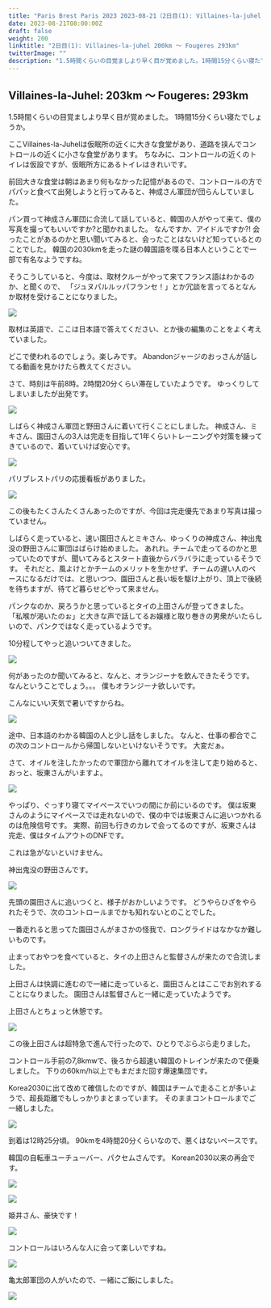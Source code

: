 ```yaml
---
title: "Paris Brest Paris 2023 2023-08-21（2日目(1): Villaines-la-juhel 200km ～ Fougeres 293km）"
date: 2023-08-21T08:00:00Z
draft: false
weight: 200
linktitle: "2日目(1): Villaines-la-juhel 200km ～ Fougeres 293km"
twitterImage: ""
description: "1.5時間くらいの目覚ましより早く目が覚めました。1時間15分くらい寝たでしょうか。ここVillaines-la-Juhelは仮眠所の近くに大きな食堂があり、道路を挟んでコントロールの近くに小さな食堂があります。"
---
```


## Villaines-la-Juhel: 203km ～ Fougeres: 293km

1.5時間くらいの目覚ましより早く目が覚めました。
1時間15分くらい寝たでしょうか。

ここVillaines-la-Juhelは仮眠所の近くに大きな食堂があり、道路を挟んでコントロールの近くに小さな食堂があります。
ちなみに、コントロールの近くのトイレは仮設ですが、仮眠所方にあるトイレはきれいです。

前回大きな食堂は朝はあまり何もなかった記憶があるので、コントロールの方でパパッと食べて出発しようと行ってみると、神成さん軍団が団らんしていました。

パン買って神成さん軍団に合流して話していると、韓国の人がやって来て、僕の写真を撮ってもいいですか?と聞かれました。
なんですか、アイドルですか?!
会ったことがあるのかと思い聞いてみると、会ったことはないけど知っているとのことでした。
韓国の2030kmを走った謎の韓国語を喋る日本人ということで一部で有名なようですね。

そうこうしていると、今度は、取材クルーがやって来てフランス語はわかるのか、と聞くので、
「ジュヌパルルッパフランセ！」とか冗談を言ってるとなんか取材を受けることになりました。

![](../img/IMG_6049.JPG)

取材は英語で、ここは日本語で答えてください、とか後の編集のことをよく考えていました。

どこで使われるのでしょう。楽しみです。
Abandonジャージのおっさんが話してる動画を見かけたら教えてください。

さて、時刻は午前8時。2時間20分くらい滞在していたようです。
ゆっくりしてしまいましたが出発です。

![](../img/IMG_6026.JPG)

しばらく神成さん軍団と野田さんに着いて行くことにしました。
神成さん、ミキさん、園田さんの3人は完走を目指して1年くらいトレーニングや対策を練ってきているので、着いていけば安心です。

![](../img/IMG_6028.JPG)

パリブレストパリの応援看板がありました。

![](../img/IMG_6030.JPG)

この後もたくさんたくさんあったのですが、今回は完走優先であまり写真は撮っていません。

しばらく走っていると、速い園田さんとミキさん、ゆっくりの神成さん、神出鬼没の野田さんに軍団はばらけ始めました。
あれれ。チームで走ってるのかと思っていたのですが、聞いてみるとスタート直後からバラバラに走っているそうです。
それだと、風よけとかチームのメリットを生かせず、チームの遅い人のペースになるだけでは、と思いつつ、園田さんと長い坂を駆け上がり、頂上で後続を待ちますが、待てど暮らせどやって来ません。

パンクなのか、戻ろうかと思っているとタイの上田さんが登ってきました。
「私喉が渇いたのぉ」と大きな声で話してるお嬢様と取り巻きの男衆がいたらしいので、パンクではなく走っているようです。

10分程してやっと追いついてきました。

![](../img/IMG_6036.JPG)

何があったのか聞いてみると、なんと、オランジーナを飲んできたそうです。
なんということでしょう。。。
僕もオランジーナ欲しいです。

こんなにいい天気で暑いですからね。

![](../img/IMG_6037.JPG)

途中、日本語のわかる韓国の人と少し話をしました。
なんと、仕事の都合でこの次のコントロールから帰国しないといけないそうです。
大変だぁ。

さて、オイルを注したかったので軍団から離れてオイルを注して走り始めると、おっと、坂東さんがいますよ。

![](../img/IMG_6039.JPG)

やっぱり、ぐっすり寝てマイペースでいつの間にか前にいるのです。
僕は坂東さんのようにマイペースでは走れないので、僕の中では坂東さんに追いつかれるのは危険信号です。
実際、前回も行きのカレで会ってるのですが、坂東さんは完走、僕はタイムアウトのDNFです。

これは急がないといけません。

神出鬼没の野田さんです。

![](../img/IMG_6041.JPG)


先頭の園田さんに追いつくと、様子がおかしいようです。
どうやらひざをやられたそうで、次のコントロールまでかも知れないとのことでした。

一番走れると思ってた園田さんがまさかの怪我で、ロングライドはなかなか難しいものです。

止まっておやつを食べていると、タイの上田さんと監督さんが来たので合流しました。

上田さんは快調に進むので一緒に走っていると、園田さんとはここでお別れすることになりました。
園田さんは監督さんと一緒に走っていたようです。

上田さんとちょっと休憩です。

![](../img/IMG_6042.JPG)

この後上田さんは超特急で進んで行ったので、ひとりでぶらぶら走りました。

コントロール手前の7,8kmwで、後ろから超速い韓国のトレインが来たので便乗しました。
下りの60km/h以上でもまだまだ回す爆速集団です。

Korea2030に出て改めて確信したのですが、韓国はチームで走ることが多いようで、超長距離でもしっかりまとまっています。
そのままコントロールまでご一緒しました。

![](../img/IMG_6043.JPG)

到着は12時25分頃。
90kmを4時間20分くらいなので、悪くはないペースです。

韓国の自転車ユーチューバー、パクセムさんです。
Korean2030以来の再会です。

![](../img/IMG_6044.JPG)

![](../img/IMG_6045.JPG)

姫井さん、豪快です！

![](../img/IMG_6046.JPG)

コントロールはいろんな人に会って楽しいですね。

![](../img/IMG_6047.JPG)

亀太郎軍団の人がいたので、一緒にご飯にしました。

![](../img/IMG_6048.JPG)
